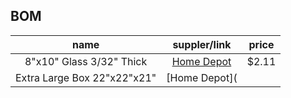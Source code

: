 
## BOM

| name | suppler/link | price |
| :---: | :---: | :---: |
| 8"x10" Glass 3/32" Thick | [Home Depot](https://www.homedepot.com/p/8-in-x-10-in-x-0-125-in-Clear-Glass-90810/300068240) | $2.11 |
| Extra Large Box 22"x22"x21" | [Home Depot](
<!--stackedit_data:
eyJoaXN0b3J5IjpbLTI4Mjk5MjQ2MF19
-->